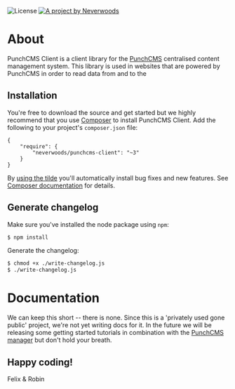 ![License](https://poser.pugx.org/neverwoods/validformbuilder/license.svg)
[![A project by Neverwoods](http://img.shields.io/badge/project_by-Neverwoods-blue.svg)](http://neverwoods.com)

About
===============
PunchCMS Client is a client library for the [PunchCMS](http://github.com/neverwoods/punchcms) centralised content management system. This library is used in websites that are powered by PunchCMS in order to read data from and to the 


Installation
------------
You're free to download the source and get started but we highly recommend that you use [Composer](https://getcomposer.org/) to install PunchCMS Client. Add the following to your project's `composer.json` file:
```
{
    "require": {
        "neverwoods/punchcms-client": "~3"
    }
}
```
By [using the tilde](https://getcomposer.org/doc/01-basic-usage.md#package-versions) you'll automatically install bug fixes and new features. See [Composer documentation](https://getcomposer.org/doc/01-basic-usage.md#package-versions) for details.


Generate changelog
------------------

Make sure you've installed the node package using `npm`:
```sh
$ npm install
```

Generate the changelog:
```sh
$ chmod +x ./write-changelog.js
$ ./write-changelog.js
```

Documentation
=============
We can keep this short -- there is none. Since this is a 'privately used gone public' project, we're not yet writing docs for it.
In the future we will be releasing some getting started tutorials in combination with the [PunchCMS manager](https://github.com/neverwoods/punchcms) but don't hold your breath.


Happy coding!
------

Felix & Robin
